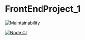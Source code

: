 # FrontEndProject_1

[![Maintainability](https://api.codeclimate.com/v1/badges/53226c39a3bf90255f0b/maintainability)](https://codeclimate.com/github/Iryna87/FrontEndProject_1/maintainability)

[![Node CI](https://github.com/Iryna87/FrontEndProject_1/workflows/.github/workflows/main.yml/badge.svg)](https://github.com/Iryna87/FrontEndProject_1/actions)
